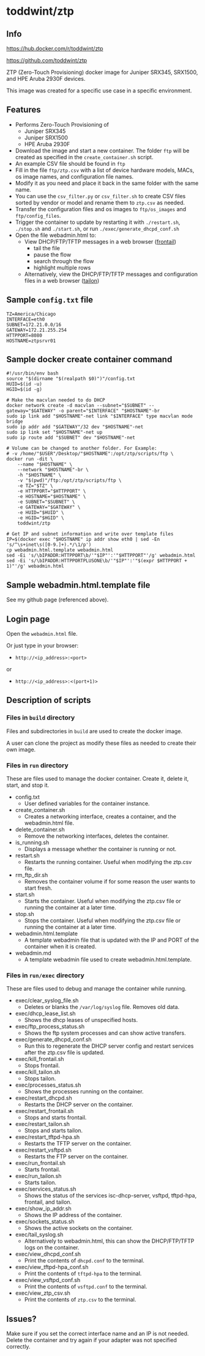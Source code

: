 # toddwint/ztp

## Info

<https://hub.docker.com/r/toddwint/ztp>

<https://github.com/toddwint/ztp>

ZTP (Zero-Touch Provisioning) docker image for Juniper SRX345, SRX1500, and HPE Aruba 2930F devices.

This image was created for a specific use case in a specific environment.

## Features

- Performs Zero-Touch Provisioning of
    - Juniper SRX345
    - Juniper SRX1500
    - HPE Aruba 2930F
- Download the image and start a new container. The folder `ftp` will be created as specified in the `create_container.sh` script.
- An example CSV file should be found in `ftp`
- Fill in the file `ftp/ztp.csv` with a list of device hardware models, MACs, os image names, and configuration file names.
- Modify it as you need and place it back in the same folder with the same name.
- You can use the `csv_filter.py` or `csv_filter.sh` to create CSV files sorted by vendor or model and rename them to `ztp.csv` as needed.
- Transfer the configuration files and os images to `ftp/os_images` and `ftp/config_files`.
- Trigger the container to update by restarting it with `./restart.sh`, `./stop.sh` and `./start.sh`, or run `./exec/generate_dhcpd_conf.sh`
- Open the file webadmin.html to:
    - View DHCP/FTP/TFTP messages in a web browser ([frontail](https://github.com/mthenw/frontail))
        - tail the file
        - pause the flow
        - search through the flow
        - highlight multiple rows
    - Alternatively, view the DHCP/FTP/TFTP messages and configuration files in a web browser ([tailon](https://github.com/gvalkov/tailon))


## Sample `config.txt` file

```
TZ=America/Chicago
INTERFACE=eth0
SUBNET=172.21.0.0/16
GATEWAY=172.21.255.254
HTTPPORT=8080
HOSTNAME=ztpsrvr01
```

## Sample docker create container command

```
#!/usr/bin/env bash
source "$(dirname "$(realpath $0)")"/config.txt
HUID=$(id -u)
HGID=$(id -g)

# Make the macvlan needed to do DHCP
docker network create -d macvlan --subnet="$SUBNET" --gateway="$GATEWAY" -o parent="$INTERFACE" "$HOSTNAME"-br
sudo ip link add "$HOSTNAME"-net link "$INTERFACE" type macvlan mode bridge
sudo ip addr add "$GATEWAY"/32 dev "$HOSTNAME"-net
sudo ip link set "$HOSTNAME"-net up
sudo ip route add "$SUBNET" dev "$HOSTNAME"-net

# Volume can be changed to another folder. For Example:
# -v /home/"$USER"/Desktop/"$HOSTNAME":/opt/ztp/scripts/ftp \
docker run -dit \
    --name "$HOSTNAME" \
    --network "$HOSTNAME"-br \
    -h "$HOSTNAME" \
    -v "$(pwd)"/ftp:/opt/ztp/scripts/ftp \
    -e TZ="$TZ" \
    -e HTTPPORT="$HTTPPORT" \
    -e HOSTNAME="$HOSTNAME" \
    -e SUBNET="$SUBNET" \
    -e GATEWAY="$GATEWAY" \
    -e HUID="$HUID" \
    -e HGID="$HGID" \
    toddwint/ztp

# Get IP and subnet information and write over template files
IP=$(docker exec "$HOSTNAME" ip addr show eth0 | sed -En 's/^\s+inet\s([0-9.]+).*/\1/p')
cp webadmin.html.template webadmin.html
sed -Ei 's/\bIPADDR:HTTPPORT\b/'"$IP"':'"$HTTPPORT"'/g' webadmin.html
sed -Ei 's/\bIPADDR:HTTPPORTPLUSONE\b/'"$IP"':'"$(expr $HTTPPORT + 1)"'/g' webadmin.html
```

## Sample webadmin.html.template file

See my github page (referenced above).


## Login page

Open the `webadmin.html` file.

Or just type in your browser:

- `http://<ip_address>:<port>` 

or 

- `http://<ip_address>:<(port+1)>`


## Description of scripts

### Files in `build` directory

Files and subdirectories in `build` are used to create the docker image.

A user can clone the project as modify these files as needed to create their own image.


### Files in `run` directory

These are files used to manage the docker container. Create it, delete it, start, and stop it.

- config.txt
    - User defined variables for the container instance.
- create_container.sh
    - Creates a networking interface, creates a container, and the webadmin.html file.
- delete_container.sh
    - Remove the networking interfaces, deletes the container.
- is_running.sh
    - Displays a message whether the container is running or not.
- restart.sh
    - Restarts the running container. Useful when modifying the ztp.csv file.
- rm_ftp_dir.sh
    - Removes the container volume if for some reason the user wants to start fresh.
- start.sh
    - Starts the container. Useful when modifying the ztp.csv file or running the container at a later time.
- stop.sh
    - Stops the container. Useful when modifying the ztp.csv file or running the container at a later time.
- webadmin.html.template
    - A template webadmin file that is updated with the IP and PORT of the container when it is created.
- webadmin.md
    - A template webadmin file used to create webadmin.html.template.


### Files in `run/exec` directory

These are files used to debug and manage the container while running.

- exec/clear_syslog_file.sh
    - Deletes or blanks the `/var/log/syslog` file. Removes old data.
- exec/dhcp_lease_list.sh
    - Shows the dhcp leases of unspecified hosts.
- exec/ftp_process_status.sh
    - Shows the ftp system processes and can show active transfers.
- exec/generate_dhcpd_conf.sh
  - Run this to regenerate the DHCP server config and restart services after the ztp.csv file is updated.
- exec/kill_frontail.sh
    - Stops frontail.
- exec/kill_tailon.sh
    - Stops tailon.
- exec/processes_status.sh
    - Shows the processes running on the container.
- exec/restart_dhcpd.sh
    - Restarts the DHCP server on the container.
- exec/restart_frontail.sh
    - Stops and starts frontail.
- exec/restart_tailon.sh
    - Stops and starts tailon.
- exec/restart_tftpd-hpa.sh
    - Restarts the TFTP server on the container.
- exec/restart_vsftpd.sh
    - Restarts the FTP server on the container.
- exec/run_frontail.sh
    - Starts frontail.
- exec/run_tailon.sh
    - Starts tailon.
- exec/services_status.sh
    - Shows the status of the services isc-dhcp-server, vsftpd, tftpd-hpa, frontail, and tailon.
- exec/show_ip_addr.sh
    - Shows the IP address of the container.
- exec/sockets_status.sh
    - Shows the active sockets on the container.
- exec/tail_syslog.sh
    - Alternatively to webadmin.html, this can show the DHCP/FTP/TFTP logs on the container.
- exec/view_dhcpd_conf.sh
    - Print the contents of `dhcpd.conf` to the terminal.
- exec/view_tftpd-hpa_conf.sh
    - Print the contents of `tftpd-hpa` to the terminal.
- exec/view_vsftpd_conf.sh
    - Print the contents of `vsftpd.conf` to the terminal.
- exec/view_ztp_csv.sh
    - Print the contents of `ztp.csv` to the terminal.


## Issues?

Make sure if you set the correct interface name and an IP is not needed. Delete the container and try again if your adapter was not specified correctly.
